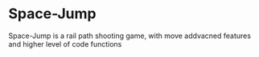 # Space-Jump
Space-Jump is a rail path shooting game, with move addvacned features and higher level of code functions
